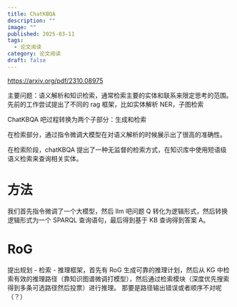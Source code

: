 ```yaml
---
title: ChatKBQA
description: ""
image: ""
published: 2025-03-11
tags:
  - 论文阅读
category: 论文阅读
draft: false
---
```


https://arxiv.org/pdf/2310.08975

主要问题：语义解析和知识检索，通常检索主要的实体和联系来限定思考的范围。先前的工作尝试提出了不同的 rag 框架，比如实体解析 NER，子图检索

ChatKBQA 吧过程转换为两个子部分：生成和检索

在检索部分，通过指令微调大模型在对语义解析的时候展示出了很高的准确性。

在检索阶段，chatKBQA 提出了一种无监督的检索方式，在知识库中使用短语级语义检索来查询相关实体。

# 方法

我们首先指令微调了一个大模型，然后 llm 吧问题 Q 转化为逻辑形式，然后转换逻辑形式为一个 SPARQL 查询语句，最后得到基于 KB 查询得到答案 A。

# RoG

提出规划 - 检索 - 推理框架，首先有 RoG 生成可靠的推理计划，然后从 KG 中检索有效的推理路径（靠知识图谱微调打模型），然后通过检索模块（深度优先搜索得到多条可选路径然后投票）进行推理。
那要是路径输出错误或者顺序不对呢（？）